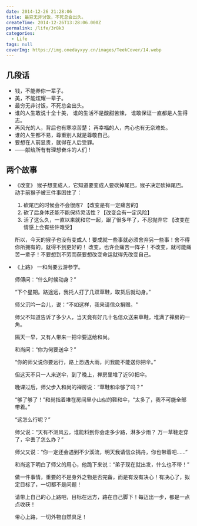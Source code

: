 ```yaml
---
date: 2014-12-26 21:28:06
title: 最穷无非讨饭，不死总会出头。
createTime: 2014-12-26T13:28:06.000Z
permalink: /life/3r8k3
categories:
  - Life
tags: null
coverImg: https://img.onedayxyy.cn/images/TeekCover/14.webp
---
```


## 几段话 
- 钱，不能养你一辈子。
- 美，不能炫耀一辈子。
- 最穷无非讨饭，不死总会出头。
- 谁的人生敢说十全十美， 谁的生活不是酸甜苦辣， 谁敢保证一直都是人生得志。
- 再风光的人，背后也有寒凉苦楚； 再幸福的人，内心也有无奈难处。
- 谁的人生都不易，尊重别人就是尊敬自己。
- 要想在人前显贵，就得在人后受罪。
- ——献给所有有理想奋斗的人们！ 

## 两个故事
- 《改变》
  猴子想变成人，它知道要变成人要砍掉尾巴，猴子决定砍掉尾巴。
  动手前猴子被三件事困住了： 
	1. 砍尾巴的时候会不会很疼? 【改变是有一定痛苦的】 
	2. 砍了后身体还能不能保持灵活性？【改变会有一定风险】 
	3. 活了这么久，一直以来就和它一起，跟了很多年了，不忍抛弃它 【改变在情感上会有些许难受】 

	所以，今天的猴子也没有变成人！要成就一些事就必须舍弃另一些事！舍不得你所拥有的，就得不到更好的！ 改变，也许会痛苦一阵子！不改变，就可能痛苦一辈子！不要想到不劳而获要想改变命运就得先改变自己。
- 《上路》 
	一和尚要云游参学。

	师傅问：“什么时候动身？” 

	“下个星期。路途远，我托人打了几双草鞋，取货后就动身。” 

	师父沉吟一会儿，说：“不如这样，我来请信众捐赠。" 

	师父不知道告诉了多少人，当天竟有好几十名信众送来草鞋，堆满了禅房的一角。

	隔天一早，又有人带来一把伞要送给和尚。

	和尚问：“你为何要送伞？” 

	“你的师父说你要远行，路上恐遇大雨，问我能不能送你把伞。” 

	但这天不只一人来送伞，到了晚上，禅房里堆了近50把伞。

	晚课过后，师父步入和尚的禅房说：“草鞋和伞够了吗？” 

	“够了够了！”和尚指着堆在房间里小山似的鞋和伞，“太多了，我不可能全部带着。” 

	“这怎么行呢？”

	师父说：“天有不测风云，谁能料到你会走多少路，淋多少雨？ 万一草鞋走穿了，伞丢了怎么办？” 

	师父又说：“你一定还会遇到不少溪流，明天我请信众捐舟，你也带着吧……” 

	和尚这下明白了师父的用心，他跪下来说：“弟子现在就出发，什么也不带！” 

	做一件事情，重要的不是身外之物是否完备，而是有没有决心！有决心了，拟定目标了，一切都不是问题！

	请带上自己的心上路吧，目标在远方，路在自己脚下！每迈出一步，都是一点点收获！ 
	
	带心上路，一切外物自然具足！
